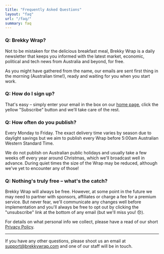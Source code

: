 ```yaml
---
title: "Frequently Asked Questions"
layout: "faq"
url: "/faq/"
summary: faq
---
```


<h3>Q: Brekky Wrap?</h3>
<p>Not to be mistaken for the delicious breakfast meal, Brekky Wrap is a daily newsletter that keeps you informed with the latest market, economic, political and tech news from Australia and beyond, for free. </p>

<p>As you might have gathered from the name, our emails are sent first thing in the morning (Australian time!), ready and waiting for you when you start work.</p>

<h3>Q: How do I sign up?</h3>
<p>That's easy – simply enter your email in the box on our <a href="https://brekkywrap.com">home page</a>, click the yellow "Subscribe" button and we'll take care of the rest.</p>

<h3>Q: How often do you publish?</h3>
<p>Every Monday to Friday. The exact delivery time varies by season due to daylight savings but we aim to publish every Wrap before 5:00am Australian Western Standard Time.</p>

<p>We do not publish on Australian public holidays and usually take a few weeks off every year around Christmas, which we'll broadcast well in advance. During quiet times the size of the Wrap may be reduced, although we've yet to encounter any of those!</p>

<h3>Q: Nothing's truly free – what's the catch?</h3>
<p>Brekky Wrap will always be free. However, at some point in the future we may need to partner with sponsors, affiliates or charge a fee for a premium service. But never fear, we'll communicate any changes well before implementation and you'll always be free to opt out by clicking the "unsubscribe" link at the bottom of any email (but we'll miss you! 😞).</p>

<p>For details on what personal info we collect, please have a read of our short <a href="https://brekkywrap.com/privacy/">Privacy Policy</a>.</p>
<hr>
<p>If you have any other questions, please shoot us an email at <a href="mailto:support@brekkywrap.com">support@brekkywrap.com</a> and one of our staff will be in touch.</p>